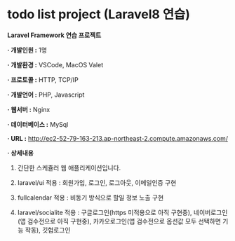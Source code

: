 # todo list project (Laravel8 연습)

**Laravel Framework 연습 프로젝트**

**· 개발인원 :** 1명

**· 개발환경 :** VSCode, MacOS Valet

**· 프로토콜 :** HTTP, TCP/IP

**· 개발언어 :** PHP, Javascript

**· 웹서버 :** Nginx

**· 데이터베이스 :** MySql

**· URL :** http://ec2-52-79-163-213.ap-northeast-2.compute.amazonaws.com/

**· 상세내용**

1. 간단한 스케쥴러 웹 애플리케이션입니다.

2. laravel/ui 적용 : 회원가입, 로그인, 로그아웃, 이메일인증 구현

3. fullcalendar 적용 : 비동기 방식으로 할일 정보 노출 구현

4. laravel/socialite 적용 : 구글로그인(https 미적용으로 아직 구현중), 네이버로그인(앱 검수전으로 아직 구현중), 카카오로그인(앱 검수전으로 옵션값 모두 선택하면 기능 작동), 깃헙로그인
